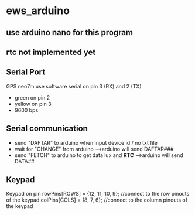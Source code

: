 # ews_arduino

## use arduino nano for this program

## rtc not implemented yet

## Serial Port

GPS neo7m use software serial on pin 3 (RX) and 2 (TX)

- green on pin 2
- yellow on pin 3
- 9600 bps

## Serial communication

- send "DAFTAR" to arduino when input device id / no txt file
- wait for "CHANGE" from arduino
  -->arduino will send DAFTAR#<ID>#<LAT>#<LON>
- send "FETCH" to arduino to get data lux and **RTC**
  -->arduino will send DATA#<lux>#**<RTC>**

## Keypad

Keypad on pin
rowPins[ROWS] = {12, 11, 10, 9}; //connect to the row pinouts of the keypad
colPins[COLS] = {8, 7, 6}; //connect to the column pinouts of the keypad
